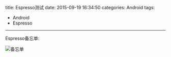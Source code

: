 title: Espresso测试
date: 2015-09-19 16:34:50
categories: Android
tags:
- Android
- Espresso

---
Espresso备忘单:

![备忘单](https://google.github.io/android-testing-support-library/assets/espresso-cheat-sheet-2.1.0.png)